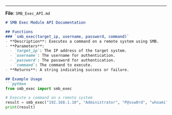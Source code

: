 
---

**File**: `SMB_Exec_API.md`

```markdown
# SMB Exec Module API Documentation

## Functions
### `smb_exec(target_ip, username, password, command)`
- **Description**: Executes a command on a remote system using SMB.
- **Parameters**:
  - `target_ip`: The IP address of the target system.
  - `username`: The username for authentication.
  - `password`: The password for authentication.
  - `command`: The command to execute.
- **Returns**: A string indicating success or failure.

## Example Usage
```python
from smb_exec import smb_exec

# Execute a command on a remote system
result = smb_exec("192.168.1.10", "Administrator", "P@ssw0rd", "whoami")
print(result)